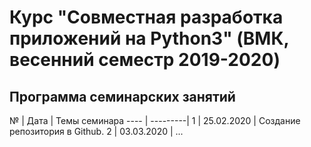 # Курс "Совместная разработка приложений на Python3" (ВМК, весенний семестр 2019-2020)

## Программа семинарских занятий

№ | Дата | Темы семинара
---- | ---------|
1 | 25.02.2020 | Создание репозитория в Github.
2 | 03.03.2020 | ...

